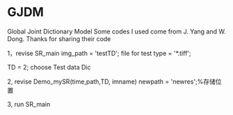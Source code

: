 # GJDM
Global Joint Dictionary Model
Some codes I used come from J. Yang and W. Dong. Thanks for sharing their code

1，revise SR_main
img_path = 'testTD'; file for test
type = '*.tiff';

TD = 2; choose Test data Dic

2, revise Demo_mySR(time,path,TD, imname)
newpath = 'newres';%存储位置

3, run SR_main
